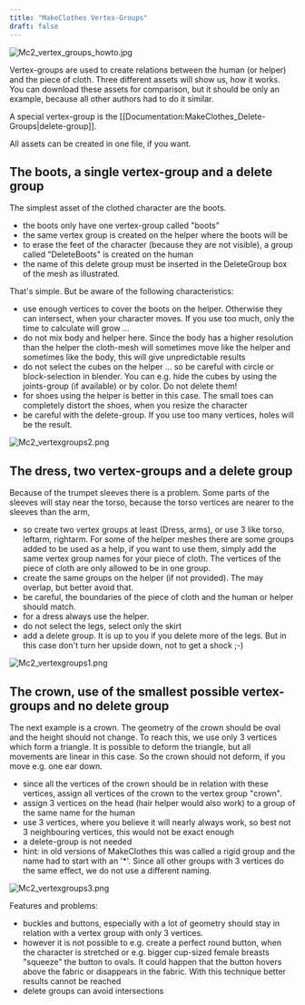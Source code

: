 ```yaml
---
title: "MakeClothes Vertex-Groups"
draft: false
---
```




![Mc2_vertex_groups_howto.jpg](Mc2_vertex_groups_howto.jpg)



Vertex-groups are used to create relations between the human (or helper) and the piece of cloth. Three different assets will show us, how it works. You can download these assets for comparison, but it should be only an example, because all other authors had to do it similar.

A special vertex-group is the [[Documentation:MakeClothes_Delete-Groups|delete-group]].

All assets can be created in one file, if you want. 


## The boots, a single vertex-group and a delete group

The simplest asset of the clothed character are the boots.

* the boots only have one vertex-group called "boots"
* the same vertex group is created on the helper where the boots will be
* to erase the feet of the character (because they are not visible), a group called "DeleteBoots" is created on the human
* the name of this delete group must be inserted in the DeleteGroup box of the mesh as illustrated.

That's simple. But be aware of the following characteristics:

* use enough vertices to cover the boots on the helper. Otherwise they can intersect, when your character moves. If you use too much, only the time to calculate will grow ...
* do not mix body and helper here. Since the body has a higher resolution than the helper the cloth-mesh will sometimes move like the helper and sometimes like the body, this will give unpredictable results
* do not select the cubes on the helper ... so be careful with circle or block-selection in blender. You can e.g. hide the cubes by using the joints-group (if available) or by color. Do not delete them!
* for shoes using the helper is better in this case. The small toes can completely distort the shoes, when you resize the character
* be careful with the delete-group. If you use too many vertices, holes will be the result.  





![Mc2_vertexgroups2.png](Mc2_vertexgroups2.png)





## The dress, two vertex-groups and a delete group

Because of the trumpet sleeves there is a problem. Some parts of the sleeves will stay near the torso, because the torso vertices are nearer to the sleeves than the arm,

* so create two vertex groups at least (Dress, arms), or use 3 like torso, leftarm, rightarm. For some of the helper meshes there are some groups added to be used as a help, if you want to use them, simply add the same vertex group names for your piece of cloth. The vertices of the piece of cloth are only allowed to be in one group.
* create the same groups on the helper (if not provided). The may overlap, but better avoid that.
* be careful, the boundaries of the piece of cloth and the human or helper should match. 
* for a dress always use the helper.
* do not select the legs, select only the skirt
* add a delete group. It is up to you if you delete more of the legs. But in this case don't turn her upside down, not to get a shock ;-)





![Mc2_vertexgroups1.png](Mc2_vertexgroups1.png)





## The crown, use of the smallest possible vertex-groups and no delete group

The next example is a crown. The geometry of the crown should be oval and the height should not change. To reach this, we use only 3 vertices which form a triangle. It is possible to deform the triangle, but all movements are linear in this case. So the crown should not deform, if you move e.g. one ear down.

* since all the vertices of the crown should be in relation with these vertices, assign all vertices of the crown to the vertex group "crown".
* assign 3 vertices on the head (hair helper would also work) to a group of the same name for the human
* use 3 vertices, where you believe it will nearly always work, so best not 3 neighbouring vertices, this would not be exact enough
* a delete-group is not needed
* hint: in old versions of MakeClothes this was called a rigid group and the name had to start with an '*'. Since all other groups with 3 vertices do the same effect, we do not use a different naming.





![Mc2_vertexgroups3.png](Mc2_vertexgroups3.png)




Features and problems:

* buckles and buttons, especially with a lot of geometry should stay in relation with a vertex group with only 3 vertices.
* however it is not possible to e.g. create a perfect round button, when the character is stretched or e.g. bigger cup-sized female breasts "squeeze" the button to ovals. It could happen that the button hovers above the fabric or disappears in the fabric. With this technique better results cannot be reached
* delete groups can avoid intersections